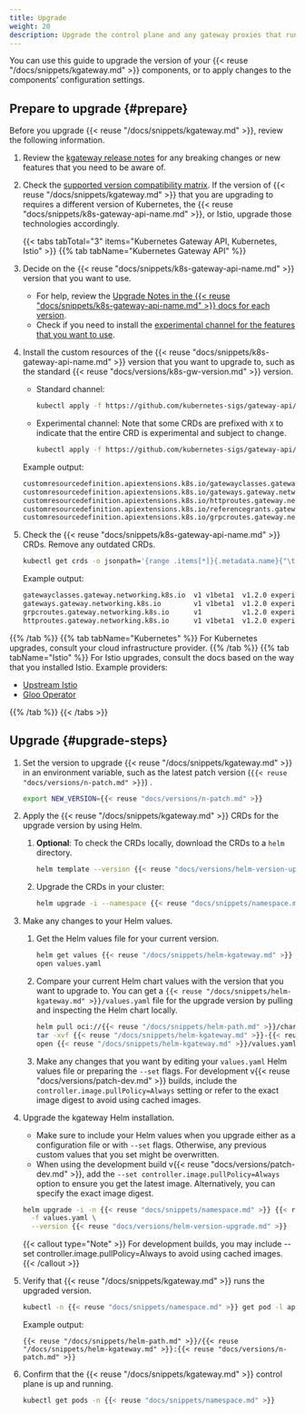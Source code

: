 ```yaml
---
title: Upgrade
weight: 20
description: Upgrade the control plane and any gateway proxies that run in your cluster. 
---
```


You can use this guide to upgrade the version of your {{< reuse "/docs/snippets/kgateway.md" >}} components, or to apply changes to the components’ configuration settings.

<!-- TODO upgrade guide when we have a minor version
## Considerations
Consider the following rules before you plan your kgateway upgrade.

### Testing upgrades

During the upgrade, pods that run the new version of the control plane and proxies are created. Then, the old pods are terminated. Because zero downtime is not guaranteed, try testing the upgrade in a staging environment before upgrading your production environment.

### Patch and minor versions

**Patch version upgrades**: </br>
- You can skip patch versions within the same minor release. For example, you can upgrade from version {{< reuse "docs/versions/short.md" >}}.0 to {{< reuse "docs/versions/n-patch.md" >}} directly, and skip the patch versions in between.

**Minor version upgrades**: </br>
- Before you upgrade the minor version, always upgrade your _current_ minor version to the latest patch. This ensures that your current environment is up-to-date with any bug fixes or security patches before you begin the minor version upgrade process.
- Always upgrade to the latest patch version of the target minor release. Do not upgrade to a lower patch version, such as {{< reuse "docs/versions/short.md" >}}.0, {{< reuse "docs/versions/short.md" >}}.1, and so on.
- Do not skip minor versions during your upgrade. Upgrade minor release versions one at a time. 

## Step 1: Prepare to upgrade

1. **Minor version upgrades**: Before you upgrade to a new minor version, first upgrade your _current_ minor version to the latest patch.
   1. Find the latest patch of your minor version by checking the [release changelog](https://github.com/kgateway-dev/kgateway/releases).
   2. Follow this upgrade guide to upgrade to the latest patch for your current minor version.
   3. Then, you can repeat the steps in this guide to upgrade to the latest patch of the next minor version.

2. Check that your underlying infrastructure platform, such as Kubernetes, and other dependencies run supported versions for the kgateway version that you want to upgrade to.
   1. Review the [supported versions](../../reference/versions/) for dependencies such as Kubernetes, Istio, Helm, and more.
   2. Compare the supported version against the versions that you currently use. 
   3. If necessary, upgrade your dependencies, such as consulting your cluster infrastructure provider to upgrade the version of Kubernetes that your cluster runs.

3. Set the version to upgrade kgateway to in an environment variable, such as the latest patch version (`{{< reuse "docs/versions/n-patch.md" >}}`) .
   ```sh
   export NEW_VERSION={{< reuse "docs/versions/n-patch.md" >}}
   ```

## Step 2: Upgrade the CLI

1. Upgrade `{{< reuse "docs/snippets/cli-name.md" >}}` to the new version. Note that this command only updates the CLI binary version, and does not upgrade your kgateway installation.
   ```shell
   {{< reuse "docs/snippets/cli-name.md" >}} upgrade --release v${NEW_VERSION}
   ```

2. Verify that the **client** version matches the version you installed.
   ```shell
   {{< reuse "docs/snippets/cli-name.md" >}} version
   ```

   Example output:
   ```json
   {
   "client": {
     "version": "{{< reuse "docs/versions/n-patch.md" >}}"
   },
   ```

## Step 3: Upgrade kgateway

-->

## Prepare to upgrade {#prepare}

Before you upgrade {{< reuse "/docs/snippets/kgateway.md" >}}, review the following information.

1. Review the [kgateway release notes](https://github.com/kgateway-dev/kgateway/releases) for any breaking changes or new features that you need to be aware of.

2. Check the [supported version compatibility matrix](../../reference/versions/#supported-versions). If the version of {{< reuse "/docs/snippets/kgateway.md" >}} that you are upgrading to requires a different version of Kubernetes, the {{< reuse "docs/snippets/k8s-gateway-api-name.md" >}}, or Istio, upgrade those technologies accordingly.

   {{< tabs tabTotal="3" items="Kubernetes Gateway API, Kubernetes, Istio" >}}
{{% tab tabName="Kubernetes Gateway API" %}}
1. Decide on the {{< reuse "docs/snippets/k8s-gateway-api-name.md" >}} version that you want to use. 

   * For help, review the [Upgrade Notes in the {{< reuse "docs/snippets/k8s-gateway-api-name.md" >}} docs for each version](https://gateway-api.sigs.k8s.io/guides/#v12-upgrade-notes).
   * Check if you need to install the [experimental channel for the features that you want to use](../../reference/versions/#experimental-features).

2. Install the custom resources of the {{< reuse "docs/snippets/k8s-gateway-api-name.md" >}} version that you want to upgrade to, such as the standard {{< reuse "docs/versions/k8s-gw-version.md" >}} version.
   
   * Standard channel:
     
     ```sh
     kubectl apply -f https://github.com/kubernetes-sigs/gateway-api/releases/download/v{{< reuse "docs/versions/k8s-gw-version.md" >}}/standard-install.yaml
     ```
   
   * Experimental channel: Note that some CRDs are prefixed with `X` to indicate that the entire CRD is experimental and subject to change.
     
     ```sh
     kubectl apply -f https://github.com/kubernetes-sigs/gateway-api/releases/download/v{{< reuse "docs/versions/k8s-gw-version.md" >}}/experimental-install.yaml
     ```   

   Example output: 
   
   ```txt
   customresourcedefinition.apiextensions.k8s.io/gatewayclasses.gateway.networking.k8s.io created
   customresourcedefinition.apiextensions.k8s.io/gateways.gateway.networking.k8s.io created
   customresourcedefinition.apiextensions.k8s.io/httproutes.gateway.networking.k8s.io created
   customresourcedefinition.apiextensions.k8s.io/referencegrants.gateway.networking.k8s.io created
   customresourcedefinition.apiextensions.k8s.io/grpcroutes.gateway.networking.k8s.io created
   ```

3. Check the {{< reuse "docs/snippets/k8s-gateway-api-name.md" >}} CRDs. Remove any outdated CRDs.

   ```sh
   kubectl get crds -o jsonpath='{range .items[*]}{.metadata.name}{"\t"}{.spec.versions[*].name}{"\t"}{.metadata.annotations.gateway\.networking\.k8s\.io/bundle-version}{"\t"}{.metadata.annotations.gateway\.networking\.k8s\.io/channel}{"\n"}{end}' | grep gateway.networking.k8s.io
   ```

   Example output:
   
   ```txt
   gatewayclasses.gateway.networking.k8s.io  v1 v1beta1  v1.2.0	experimental
   gateways.gateway.networking.k8s.io        v1 v1beta1  v1.2.0	experimental
   grpcroutes.gateway.networking.k8s.io      v1          v1.2.0	experimental
   httproutes.gateway.networking.k8s.io      v1 v1beta1  v1.2.0	experimental
   ```
{{% /tab %}}
{{% tab tabName="Kubernetes" %}}
For Kubernetes upgrades, consult your cloud infrastructure provider.
{{% /tab %}}
{{% tab tabName="Istio" %}}
For Istio upgrades, consult the docs based on the way that you installed Istio. Example providers:

* [Upstream Istio](https://istio.io/latest/docs/setup/upgrade/)
* [Gloo Operator](https://docs.solo.io/gloo-mesh-enterprise/latest/istio/operator/upgrade/)

{{% /tab %}}
   {{< /tabs >}}

## Upgrade {#upgrade-steps}

1. Set the version to upgrade {{< reuse "/docs/snippets/kgateway.md" >}} in an environment variable, such as the latest patch version (`{{< reuse "docs/versions/n-patch.md" >}}`) .
   
   ```sh
   export NEW_VERSION={{< reuse "docs/versions/n-patch.md" >}}
   ```

2. Apply the {{< reuse "/docs/snippets/kgateway.md" >}} CRDs for the upgrade version by using Helm.

   1. **Optional**: To check the CRDs locally, download the CRDs to a `helm` directory.

      ```sh
      helm template --version {{< reuse "docs/versions/helm-version-upgrade.md" >}} {{< reuse "/docs/snippets/helm-kgateway-crds.md" >}} oci://{{< reuse "/docs/snippets/helm-path.md" >}}/charts/{{< reuse "/docs/snippets/helm-kgateway-crds.md" >}} --output-dir ./helm
      ```

   2. Upgrade the CRDs in your cluster:

      ```sh
      helm upgrade -i --namespace {{< reuse "docs/snippets/namespace.md" >}} --version {{< reuse "docs/versions/helm-version-upgrade.md" >}} {{< reuse "/docs/snippets/helm-kgateway-crds.md" >}} oci://{{< reuse "/docs/snippets/helm-path.md" >}}/charts/{{< reuse "/docs/snippets/helm-kgateway-crds.md" >}}
      ```

3. Make any changes to your Helm values.
   
   1. Get the Helm values file for your current version.
      
      ```sh
      helm get values {{< reuse "/docs/snippets/helm-kgateway.md" >}} -n {{< reuse "docs/snippets/namespace.md" >}} -o yaml > values.yaml
      open values.yaml
      ```

   2. Compare your current Helm chart values with the version that you want to upgrade to. You can get a `{{< reuse "/docs/snippets/helm-kgateway.md" >}}/values.yaml` file for the upgrade version by pulling and inspecting the Helm chart locally.
      
      ```sh
      helm pull oci://{{< reuse "/docs/snippets/helm-path.md" >}}/charts/{{< reuse "/docs/snippets/helm-kgateway.md" >}} --version {{< reuse "docs/versions/helm-version-upgrade.md" >}}
      tar -xvf {{< reuse "/docs/snippets/helm-kgateway.md" >}}-{{< reuse "docs/versions/helm-version-upgrade.md" >}}.tgz
      open {{< reuse "/docs/snippets/helm-kgateway.md" >}}/values.yaml
      ```

   3. Make any changes that you want by editing your `values.yaml` Helm values file or preparing the `--set` flags. For development v{{< reuse "docs/versions/patch-dev.md" >}} builds, include the `controller.image.pullPolicy=Always` setting or refer to the exact image digest to avoid using cached images.

4. Upgrade the kgateway Helm installation.
   * Make sure to include your Helm values when you upgrade either as a configuration file or with `--set` flags. Otherwise, any previous custom values that you set might be overwritten.
   * When using the development build v{{< reuse "docs/versions/patch-dev.md" >}}, add the `--set controller.image.pullPolicy=Always` option to ensure you get the latest image. Alternatively, you can specify the exact image digest.
   
   ```sh
   helm upgrade -i -n {{< reuse "docs/snippets/namespace.md" >}} {{< reuse "/docs/snippets/helm-kgateway.md" >}} oci://{{< reuse "/docs/snippets/helm-path.md" >}}/charts/{{< reuse "/docs/snippets/helm-kgateway.md" >}} \
     -f values.yaml \
     --version {{< reuse "docs/versions/helm-version-upgrade.md" >}} 
   ```
   {{< callout type="Note" >}}
   For development builds, you may include --set controller.image.pullPolicy=Always to avoid using cached images.
   {{< /callout >}}
   
5. Verify that {{< reuse "/docs/snippets/kgateway.md" >}} runs the upgraded version.
   
   ```sh
   kubectl -n {{< reuse "docs/snippets/namespace.md" >}} get pod -l app.kubernetes.io/name={{< reuse "/docs/snippets/helm-kgateway.md" >}} -o jsonpath='{.items[0].spec.containers[0].image}'
   ```
   
   Example output:
   ```
   {{< reuse "/docs/snippets/helm-path.md" >}}/{{< reuse "/docs/snippets/helm-kgateway.md" >}}:{{< reuse "docs/versions/n-patch.md" >}}
   ```

6. Confirm that the {{< reuse "/docs/snippets/kgateway.md" >}} control plane is up and running. 
   
   ```sh
   kubectl get pods -n {{< reuse "docs/snippets/namespace.md" >}}
   ```
